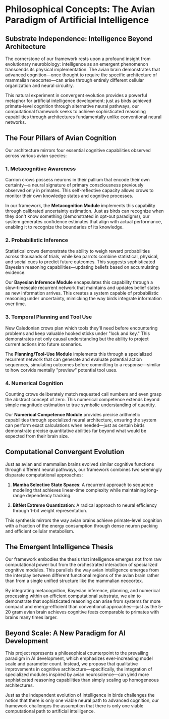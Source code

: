 # Philosophical Concepts: The Avian Paradigm of Artificial Intelligence

## Substrate Independence: Intelligence Beyond Architecture

The cornerstone of our framework rests upon a profound insight from evolutionary neurobiology: intelligence as an emergent phenomenon transcends its physical implementation. The avian brain demonstrates that advanced cognition—once thought to require the specific architecture of mammalian neocortex—can arise through entirely different cellular organization and neural circuitry.

This natural experiment in convergent evolution provides a powerful metaphor for artificial intelligence development: just as birds achieved primate-level cognition through alternative neural pathways, our computational framework seeks to achieve sophisticated reasoning capabilities through architectures fundamentally unlike conventional neural networks.

## The Four Pillars of Avian Cognition

Our architecture mirrors four essential cognitive capabilities observed across various avian species:

### 1. Metacognitive Awareness

Carrion crows possess neurons in their pallium that encode their own certainty—a neural signature of primary consciousness previously observed only in primates. This self-reflective capacity allows crows to monitor their own knowledge states and cognitive processes.

In our framework, the **Metacognition Module** implements this capability through calibrated uncertainty estimation. Just as birds can recognize when they don't know something (demonstrated in opt-out paradigms), our system generates confidence estimates that align with actual performance, enabling it to recognize the boundaries of its knowledge.

### 2. Probabilistic Inference

Statistical crows demonstrate the ability to weigh reward probabilities across thousands of trials, while kea parrots combine statistical, physical, and social cues to predict future outcomes. This suggests sophisticated Bayesian reasoning capabilities—updating beliefs based on accumulating evidence.

Our **Bayesian Inference Module** encapsulates this capability through a slow-timescale recurrent network that maintains and updates belief states as new information arrives. This creates a system capable of probabilistic reasoning under uncertainty, mimicking the way birds integrate information over time.

### 3. Temporal Planning and Tool Use

New Caledonian crows plan which tools they'll need before encountering problems and keep valuable hooked sticks under "lock and key." This demonstrates not only causal understanding but the ability to project current actions into future scenarios.

The **Planning/Tool-Use Module** implements this through a specialized recurrent network that can generate and evaluate potential action sequences, simulating outcomes before committing to a response—similar to how corvids mentally "preview" potential tool uses.

### 4. Numerical Cognition

Counting crows deliberately match requested call numbers and even grasp the abstract concept of zero. This numerical competence extends beyond simple magnitude estimation to true symbolic understanding of quantity.

Our **Numerical Competence Module** provides precise arithmetic capabilities through specialized neural architecture, ensuring the system can perform exact calculations when needed—just as certain birds demonstrate precise quantitative abilities far beyond what would be expected from their brain size.

## Computational Convergent Evolution

Just as avian and mammalian brains evolved similar cognitive functions through different neural pathways, our framework combines two seemingly disparate computational approaches:

1. **Mamba Selective State Spaces**: A recurrent approach to sequence modeling that achieves linear-time complexity while maintaining long-range dependency tracking.

2. **BitNet Extreme Quantization**: A radical approach to neural efficiency through 1-bit weight representation.

This synthesis mirrors the way avian brains achieve primate-level cognition with a fraction of the energy consumption through dense neuron packing and efficient cellular metabolism.

## The Emergent Intelligence Thesis

Our framework embodies the thesis that intelligence emerges not from raw computational power but from the orchestrated interaction of specialized cognitive modules. This parallels the way avian intelligence emerges from the interplay between different functional regions of the avian brain rather than from a single unified structure like the mammalian neocortex.

By integrating metacognition, Bayesian inference, planning, and numerical processing within an efficient computational substrate, we aim to demonstrate that sophisticated reasoning can arise from systems far more compact and energy-efficient than conventional approaches—just as the 5-20 gram avian brain achieves cognitive feats comparable to primates with brains many times larger.

## Beyond Scale: A New Paradigm for AI Development

This project represents a philosophical counterpoint to the prevailing paradigm in AI development, which emphasizes ever-increasing model scale and parameter count. Instead, we propose that qualitative improvements in cognitive architecture—specifically, the integration of specialized modules inspired by avian neuroscience—can yield more sophisticated reasoning capabilities than simply scaling up homogeneous architectures.

Just as the independent evolution of intelligence in birds challenges the notion that there is only one viable neural path to advanced cognition, our framework challenges the assumption that there is only one viable computational path to artificial intelligence.